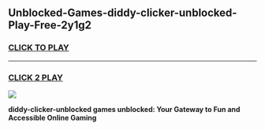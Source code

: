 
## Unblocked-Games-diddy-clicker-unblocked-Play-Free-2y1g2
<h3>
<a href="https://premium76.site?title=diddy-clicker-unblocked&ref=23A">CLICK TO PLAY</a></h3>
<hr>

<h3>
<a href="https://premium76.site?title=diddy-clicker-unblocked&ref=23A">CLICK 2 PLAY</a>
  
</h3>

<a href="https://premium76.site?title=diddy-clicker-unblocked&ref=23A"><img src="https://clearcache.store/games.png"></a>


**diddy-clicker-unblocked games unblocked: Your Gateway to Fun and Accessible Online Gaming**
